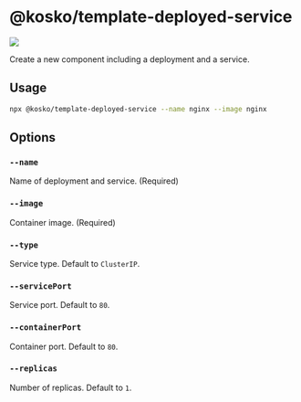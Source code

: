 # @kosko/template-deployed-service

[![](https://img.shields.io/npm/v/@kosko/template-deployed-service.svg)](https://www.npmjs.com/package/@kosko/template-deployed-service)

Create a new component including a deployment and a service.

## Usage

```sh
npx @kosko/template-deployed-service --name nginx --image nginx
```

## Options

### `--name`

Name of deployment and service. (Required)

### `--image`

Container image. (Required)

### `--type`

Service type. Default to `ClusterIP`.

### `--servicePort`

Service port. Default to `80`.

### `--containerPort`

Container port. Default to `80`.

### `--replicas`

Number of replicas. Default to `1`.
